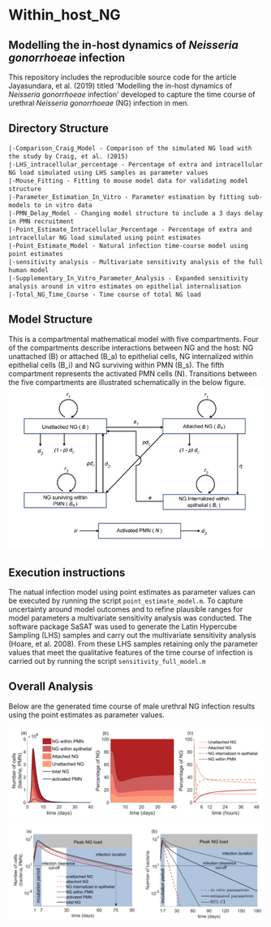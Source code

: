 # Within_host_NG
## Modelling the in-host dynamics of *Neisseria gonorrhoeae* infection

This repository includes the reproducible source code for the article Jayasundara, et al. (2019) titled 'Modelling the in-host dynamics of *Neisseria gonorrhoeae* infection' developed to capture the time course of urethral *Neisseria gonorrhoeae* (NG) infection in men.
## Directory Structure
```
|-Comparison_Craig_Model - Comparison of the simulated NG load with the study by Craig, et al. (2015)
|-LHS_intracellular_percentage - Percentage of extra and intracellular NG load simulated using LHS samples as parameter values
|-Mouse_Fitting - Fitting to mouse model data for validating model structure
|-Parameter_Estimation_In_Vitro - Parameter estimation by fitting sub-models to in vitro data
|-PMN_Delay_Model - Changing model structure to include a 3 days delay in PMN recruitment
|-Point_Estimate_Intracellular_Percentage - Percentage of extra and intracellular NG load simulated using point estimates
|-Point_Estimate_Model - Natural infection time-course model using point estimates
|-sensitivity analysis - Multivariate sensitivity analysis of the full human model 
|-Supplementary_In_Vitro_Parameter_Analysis - Expanded sensitivity analysis around in vitro estimates on epithelial internalisation 
|-Total_NG_Time_Course - Time course of total NG load
```

## Model Structure

This is a compartmental mathematical model with five compartments. Four of the compartments describe interactions between NG and the host: NG unattached (B) or attached (B_a) to epithelial cells, NG internalized within epithelial cells (B_i) and NG surviving within PMN (B_s). The fifth compartment represents the activated PMN cells (N). 
Transitions between the five compartments are illustrated schematically in the below figure.
![model_structure](images/Figure1.jpg)

## Execution instructions
The natual infection model using point estimates as parameter values can be executed by running the script ```point_estimate_model.m```. To capture uncertainty around model outcomes and to refine plausible ranges for model parameters a multivariate sensitivity analysis was conducted. The software package SaSAT was used to generate the Latin Hypercube Sampling (LHS) samples and carry out the multivariate sensitivity analysis (Hoare, et al. 2008). From these LHS samples retaining only the parameter values that meet the qualitative features of the time course of infection is carried out by running the script ```sensitivity_full_model.m```
## Overall Analysis

Below are the generated time course of male urethral NG infection results using the point estimates as parameter values. 

![cell_percentage](images/Figure3.jpg)
![time_course](images/Figure_4.jpg)
